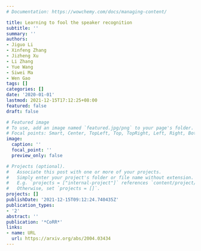 ```yaml
---
# Documentation: https://wowchemy.com/docs/managing-content/

title: Learning to fool the speaker recognition
subtitle: ''
summary: ''
authors:
- Jiguo Li
- Xinfeng Zhang
- Jizheng Xu
- Li Zhang
- Yue Wang
- Siwei Ma
- Wen Gao
tags: []
categories: []
date: '2020-01-01'
lastmod: 2021-12-15T17:12:25+08:00
featured: false
draft: false

# Featured image
# To use, add an image named `featured.jpg/png` to your page's folder.
# Focal points: Smart, Center, TopLeft, Top, TopRight, Left, Right, BottomLeft, Bottom, BottomRight.
image:
  caption: ''
  focal_point: ''
  preview_only: false

# Projects (optional).
#   Associate this post with one or more of your projects.
#   Simply enter your project's folder or file name without extension.
#   E.g. `projects = ["internal-project"]` references `content/project/deep-learning/index.md`.
#   Otherwise, set `projects = []`.
projects: []
publishDate: '2021-12-15T09:12:24.740435Z'
publication_types:
- '2'
abstract: ''
publication: '*CoRR*'
links:
- name: URL
  url: https://arxiv.org/abs/2004.03434
---
```

